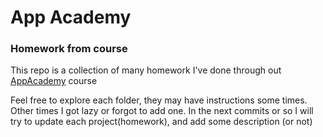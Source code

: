 # App Academy

### Homework from course

This repo is a collection of many homework I've done through out [AppAcademy](http://open.appacademy.io) course

Feel free to explore each folder, they may have instructions some times. Other times I got lazy or forgot to add one.
In the next commits or so I will try to update each project(homework), and add some description (or not)